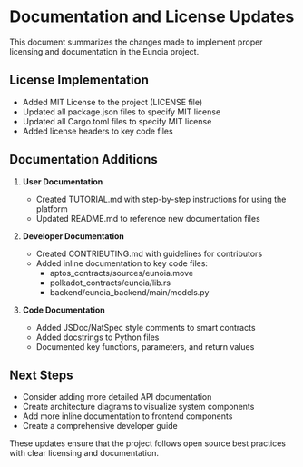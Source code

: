 # Documentation and License Updates

This document summarizes the changes made to implement proper licensing and documentation in the Eunoia project.

## License Implementation

- Added MIT License to the project (LICENSE file)
- Updated all package.json files to specify MIT license
- Updated all Cargo.toml files to specify MIT license
- Added license headers to key code files

## Documentation Additions

1. **User Documentation**
   - Created TUTORIAL.md with step-by-step instructions for using the platform
   - Updated README.md to reference new documentation files

2. **Developer Documentation**
   - Created CONTRIBUTING.md with guidelines for contributors
   - Added inline documentation to key code files:
     - aptos_contracts/sources/eunoia.move
     - polkadot_contracts/eunoia/lib.rs
     - backend/eunoia_backend/main/models.py

3. **Code Documentation**
   - Added JSDoc/NatSpec style comments to smart contracts
   - Added docstrings to Python files
   - Documented key functions, parameters, and return values

## Next Steps

- Consider adding more detailed API documentation
- Create architecture diagrams to visualize system components
- Add more inline documentation to frontend components
- Create a comprehensive developer guide

These updates ensure that the project follows open source best practices with clear licensing and documentation.
